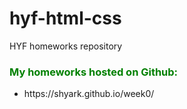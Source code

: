 # hyf-html-css
HYF homeworks repository

<h3 style="color: green;">My homeworks hosted on Github:</h3>
<ul>
  <li>
     https://shyark.github.io/week0/
  </li>
</ul>
